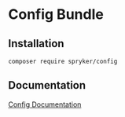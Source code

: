 # Config Bundle

## Installation

```
composer require spryker/config
```

## Documentation

[Config Documentation](http://spryker.github.io/core/bundles/config)
